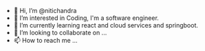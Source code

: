 - 👋 Hi, I’m @nitichandra
- 👀 I’m interested in Coding,  I'm a software engineer. 
- 🌱 I’m currently learning react and cloud services and springboot.
- 💞️ I’m looking to collaborate on ...
- 📫 How to reach me ...

<!---
nitichandra/nitichandra is a ✨ special ✨ repository because its `README.md` (this file) appears on your GitHub profile.
You can click the Preview link to take a look at your changes.
--->

